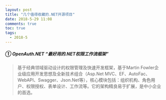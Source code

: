 ```yaml
---
layout: post
title: "几个值得收藏的.NET开源项目"
date: 2018-5-29 11:08
comments: true
toc: true
tags:
  - 2018-5
---
```


##### ① OpenAuth.NET “最好用的.NET权限工作流框架”


> 基于经典领域驱动设计的权限管理及快速开发框架，基于Martin Fowler企业级应用开发思想及全新技术组合（Asp.Net MVC、EF、AutoFac、WebAPI、Swagger、Json.Net等），核心模块包括：组织机构、角色用户、权限授权、表单设计、工作流等。它的架构精良易于扩展，是中小企业的首选。

#####
